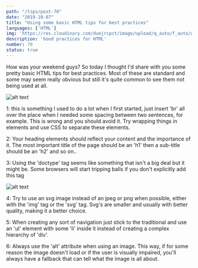 ```yaml
---
path: "/tips/post-70"
date: "2019-10-07"
title: "Using some basic HTML tips for best practices"
languages: ['HTML']
img: 'https://res.cloudinary.com/duejrcpct/image/upload/q_auto/f_auto/w_1000/v1586975390/tips/70-1_muq8sq.png'
description: 'Good practices for HTML'
number: 70
status: true
---
```


How was your weekend guys?
So today I thought I'd share with you some pretty basic HTML tips for best practices.
Most of these are standard and some may seem really obvious but still it's quite common to see them not being used at all.

![alt text](https://res.cloudinary.com/duejrcpct/image/upload/q_auto/f_auto/w_1000/v1586975400/tips/70-2_jdzk1d.png "HTML good practices")

1: this is something I used to do a lot when I first started, just insert 'br' all over the place when I needed some spacing between two sentences, for example. This is wrong and you should avoid it. Try wrapping things in elements and use CSS to separate these elements.

2: Your heading elements should reflect your content and the importance of it. The most important title of the page should be an 'h1' then a sub-title should be an 'h2' and so on..

3: Using the 'doctype' tag seems like something that isn't a big deal but it might be. Some browsers will start tripping balls if you don't explicitly add this tag

![alt text](https://res.cloudinary.com/duejrcpct/image/upload/q_auto/f_auto/w_1000/v1586975401/tips/70-3_r5pdy7.png "HTML good practices")

4: Try to use an svg image instead of an jpeg or png when possible, either with the 'img' tag or the 'svg' tag. Svg's are smaller and usually with better quality, making it a better choice.

5: When creating any sort of navigation just stick to the traditional and use an 'ul' element with some 'li' inside it instead of creating a complex hierarchy of 'div'.

6: Always use the 'alt' attribute when using an image. This way, if for some reason the image doesn't load or if the user is visually impaired, you'll always have a fallback that can tell what the image is all about.